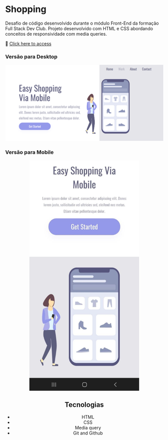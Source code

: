 # Shopping

Desafio de código desenvolvido durante o módulo Front-End da formação Full Stack Dev Club. Projeto desenvolvido com HTML e CSS abordando conceitos de responsividade 
com media queries.

🔗 [Click here to access](https://n4ju15.github.io/shopping/)

### Versão para Desktop

![screenshot](./assets/projeto-shopping-desktop.png)

### Versão para Mobile

<div align="center">
    <img width="350px" title="projeto-mobile" src="./assets/projeto-shopping-mobile.jpeg"/>
<div>

## Tecnologias

- HTML
- CSS
- Media query
- Git and Github
